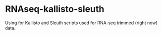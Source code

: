 # RNAseq-kallisto-sleuth
Using for Kallisto and Sleuth scripts used for RNA-seq trimmed (right now) data.
